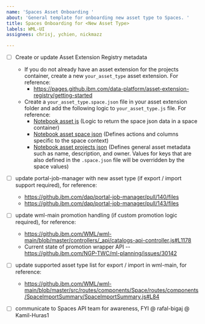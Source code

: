 ```yaml
---
name: 'Spaces Asset Onboarding '
about: 'General template for onboarding new asset type to Spaces. '
title: Spaces Onboarding for <New Asset Type>
labels: WML-UI
assignees: chrisj, ychien, nickmazz

---
```


- [ ] Create or update Asset Extension Registry metadata
  - If you do not already have an asset extension for the projects container, create a new `your_asset_type` asset extension. For reference:
    - https://pages.github.ibm.com/data-platform/asset-extension-registry/getting-started
  - Create a `your_asset_type.space.json` file in your asset extension folder and add the following logic to `your_asset_type.js` file. For reference:
    - [Notebook asset js](https://github.ibm.com/data-platform/asset-extension-registry/blob/master/extensions/notebook/notebook.js#L42) (Logic to return the space json data in a space container)
    - [Notebook asset space json](https://github.ibm.com/data-platform/asset-extension-registry/blob/master/extensions/notebook/notebook.space.json) (Defines actions and columns specific to the space context)
    - [Notebook asset projects json](https://github.ibm.com/data-platform/asset-extension-registry/blob/master/extensions/notebook/notebook.json) (Defines general asset metadata such as name, description, and owner. Values for keys that are also defined in the `.space.json` file will be overridden by the space values)


- [ ] update portal-job-manager with new asset type (if export / import support required), for reference:
  - https://github.ibm.com/dap/portal-job-manager/pull/140/files
  - https://github.ibm.com/dap/portal-job-manager/pull/143/files

- [ ] update wml-main promotion handling (if custom promotion logic required), for reference:
  - https://github.ibm.com/WML/wml-main/blob/master/controllers/_api/catalogs-api-controller.js#L1178
  - Current state of promotion wrapper API -- https://github.ibm.com/NGP-TWC/ml-planning/issues/30142

- [ ] update supported asset type list for export / import in wml-main, for reference:
  - https://github.ibm.com/WML/wml-main/blob/master/src/routes/components/Space/routes/components/SpaceImportSummary/SpaceImportSummary.js#L84

- [ ] communicate to Spaces API team for awareness, FYI @ rafal-bigaj @ Kamil-Huras1
